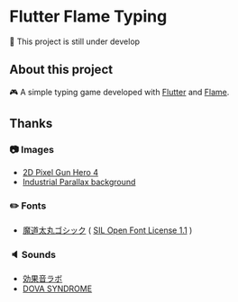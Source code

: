 # Flutter Flame Typing

🚧 This project is still under develop

## About this project

🎮 A simple typing game developed with [Flutter](https://flutter.dev/) and [Flame](https://flame-engine.org/).

## Thanks

### 📷 Images

- [2D Pixel Gun Hero 4](https://assetstore.unity.com/packages/2d/characters/2d-pixel-gun-hero-4-165036)
- [Industrial Parallax background](https://ansimuz.itch.io/industrial-parallax-background/download/eyJpZCI6MTMzODU4LCJleHBpcmVzIjoxNzM0MzY0NDY3fQ%3d%3d%2ewkg6OmtdZPMDD9d%2bjuAr0aPgRm0%3d)

### ✏️ Fonts

- [魔道太丸ゴシック](https://www.fontspace.com/madou-futo-maru-gothic-font-f76590) ( [SIL Open Font License 1.1](./assets/fonts/OFL.txt) )

### 🔈 Sounds
  
- [効果音ラボ](https://soundeffect-lab.info/)
- [DOVA SYNDROME](https://dova-s.jp/bgm/play21634.html)
